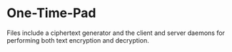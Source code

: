 # One-Time-Pad
Files include a ciphertext generator and the client and server daemons for performing both text encryption and decryption.
